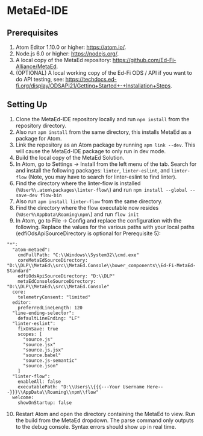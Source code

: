 MetaEd-IDE
======

Prerequisites  
-

1. Atom Editor 1.10.0 or higher: <https://atom.io/>.
2. Node.js 6.0 or higher: <https://nodejs.org/>.
3. A local copy of the MetaEd repository: <https://github.com/Ed-Fi-Alliance/MetaEd>.
5. (OPTIONAL) A local working copy of the Ed-Fi ODS / API if you want to do API testing, see: <https://techdocs.ed-fi.org/display/ODSAPI21/Getting+Started+-+Installation+Steps>.

Setting Up
-

1. Clone the MetaEd-IDE repository locally and run `npm install` from the repository directory.
2. Also run `apm install` from the same directory, this installs MetaEd as a package for Atom.
3. Link the repository as an Atom package by running `apm link --dev`.  This will cause the MetaEd-IDE package to only run in dev mode.
4. Build the local copy of the MetaEd Solution.
5. In Atom, go to Settings -> Install from the left menu of the tab. Search for and install the following packages:  `linter`, `linter-eslint`, and `linter-flow` (Note, you may have to search for linter-eslint to find linter).
6. Find the directory where the linter-flow is installed (`%User%\.atom\packages\linter-flow\`) and run `npm install --global --save-dev flow-bin`
7. Also run `apm install linter-flow` from the same directory.
8. Find the directory where the flow executable now resides (`%User%\AppData\Roaming\npm\`) and run `flow init`
9. In Atom, go to File -> Config and replace the configuration with the following. Replace the values for the various paths with your local paths (edfiOdsApiSourceDirectory is optional for Prerequisite 5):
~~~~
"*":
  "atom-metaed":
    cmdFullPath: "C:\\Windows\\System32\\cmd.exe"
    coreMetaEdSourceDirectory: "D:\\DLP\\MetaEd\\src\\MetaEd.Console\\bower_components\\Ed-Fi-MetaEd-Standard"
    edfiOdsApiSourceDirectory: "D:\\DLP"
    metaEdConsoleSourceDirectory: "D:\\DLP\\MetaEd\\src\\MetaEd.Console"
  core:
    telemetryConsent: "limited"
  editor:
    preferredLineLength: 120
  "line-ending-selector":
    defaultLineEnding: "LF"
  "linter-eslint":
    fixOnSave: true
    scopes: [
      "source.js"
      "source.jsx"
      "source.js.jsx"
      "source.babel"
      "source.js-semantic"
      "source.json"
    ]
  "linter-flow":
    enableAll: false
    executablePath: "D:\\Users\\{{{---Your Username Here---}}}\\AppData\\Roaming\\npm\\flow"
  welcome:
    showOnStartup: false
~~~~
10. Restart Atom and open the directory containing the MetaEd to view. Run the build from the MetaEd dropdown. The parse command only outputs to the debug console. Syntax errors should show up in real time.
